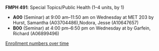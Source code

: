 **FMPH 491**: Special Topics/Public Health (1–4 units, by 1)

- **A00** (Seminar) at 9:00 am–11:50 am on Wednesday at MET 203 by Hurst, Samantha (A03704486),Nodora, Jesse (A10647657)
- **B00** (Seminar) at 4:00 pm–6:50 pm on Wednesday at   by Garfein, Richard (A06899496)

[Enrollment numbers over time](./FMPH491.tsv)
